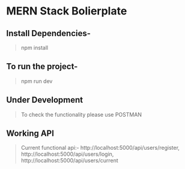 # MERN Stack Bolierplate

## Install Dependencies-

> npm install

## To run the project-

> npm run dev

## Under Development

> To check the functionality please use POSTMAN

## Working API

> Current functional api:- http://localhost:5000/api/users/register, http://localhost:5000/api/users/login, http://localhost:5000/api/users/current
